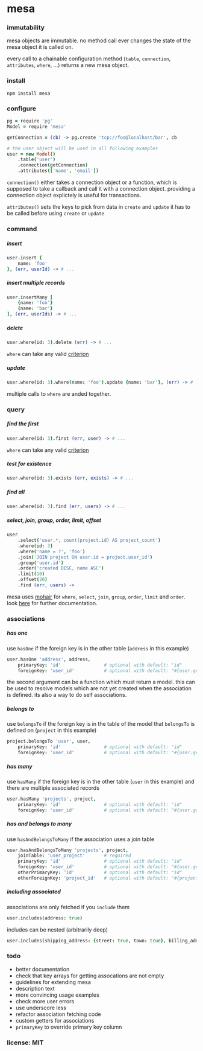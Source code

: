 # mesa

### immutability

mesa objects are immutable.
no method call ever changes the state of the mesa object it is called on.

every call to a chainable configuration method (`table`, `connection`, `attributes`, `where`, ...)
returns a new mesa object.

### install

```
npm install mesa
```

### configure

```coffeescript
pg = require 'pg'
Model = require 'mesa'

getConnection = (cb) -> pg.create 'tcp://foo@localhost/bar', cb

# the user object will be used in all following examples
user = new Model()
    .table('user')
    .connection(getConnection)
    .attributes(['name', 'email'])
```

`connection()` either takes a connection object or a function, which is supposed to take a
callback and call it with a connection object.
providing a connection object explictely is useful for transactions.

`attributes()` sets the keys to pick from data in `create` and `update`
it has to be called before using `create` or `update`

### command

##### insert

```coffeescript
user.insert {
    name: 'foo'
}, (err, userId) -> # ...
```

##### insert multiple records

```coffeescript
user.insertMany [
    {name: 'foo'}
    {name: 'bar'}
], (err, userIds) -> # ...
```

##### delete

```coffeescript
user.where(id: 3).delete (err) -> # ...
```

`where` can take any valid [criterion](https://github.com/snd/criterion)

##### update

```coffeescript
user.where(id: 3).where(name: 'foo').update {name: 'bar'}, (err) -> # ...
```

multiple calls to `where` are anded together.

### query

##### find the first

```coffeescript
user.where(id: 3).first (err, user) -> # ...
```

`where` can take any valid [criterion](https://github.com/snd/criterion)

##### test for existence

```coffeescript
user.where(id: 3).exists (err, exists) -> # ...
```

##### find all

```coffeescript
user.where(id: 3).find (err, users) -> # ...
```

##### select, join, group, order, limit, offset

```coffeescript
user
    .select('user.*, count(project.id) AS project_count')
    .where(id: 3)
    .where('name = ?', 'foo')
    .join('JOIN project ON user.id = project.user_id')
    .group('user.id')
    .order('created DESC, name ASC')
    .limit(10)
    .offset(20)
    .find (err, users) ->
```

mesa uses [mohair](https://github.com/snd/mohair) for `where`, `select`, `join`, `group`, `order`, `limit` and `order`.
look [here](https://github.com/snd/mohair) for further documentation.

### associations

##### has one

use `hasOne` if the foreign key is in the other table (`address` in this example)

```coffeescript
user.hasOne 'address', address,
    primaryKey: 'id'                # optional with default: "id"
    foreignKey: 'user_id'           # optional with default: "#{user.getTable()}_id"
```

the second argument can be a function which must return a model.
this can be used to resolve models which are not yet created when the association
is defined.
its also a way to do self associations.

##### belongs to

use `belongsTo` if the foreign key is in the table of the model that `belongsTo`
is defined on (`project` in this example)

```coffeescript
project.belongsTo 'user', user,
    primaryKey: 'id'                # optional with default: "id"
    foreignKey: 'user_id'           # optional with default: "#{user.getTable()}_id"
```

##### has many

use `hasMany` if the foreign key is in the other table (`user` in this example) and
there are multiple associated records

```coffeescript
user.hasMany 'projects', project,
    primaryKey: 'id'                # optional with default: "id"
    foreignKey: 'user_id'           # optional with default: "#{user.getTable()}_id"
```

##### has and belongs to many

use `hasAndBelongsToMany` if the association uses a join table

```coffeescript
user.hasAndBelongsToMany 'projects', project,
    joinTable: 'user_project'       # required
    primaryKey: 'id'                # optional with default: "id"
    foreignKey: 'user_id'           # optional with default: "#{user.getTable()}_id"
    otherPrimaryKey: 'id'           # optional with default: "id"
    otherForeignKey: 'project_id'   # optional with default: "#{project.getTable()}_id"
```

##### including associated

associations are only fetched if you `include` them

```coffeescript
user.includes(address: true)
```

includes can be nested (arbitrarily deep)

```coffeescript
user.includes(shipping_address: {street: true, town: true}, billing_address: true, friends: {billing_address: true})
```

### todo

- better documentation
- check that key arrays for getting assocations are not empty
- guidelines for extending mesa
- description text
- more convincing usage examples
- check more user errors
- use underscore less
- refactor association fetching code
- custom getters for associations
- `primaryKey` to override primary key column

### license: MIT
